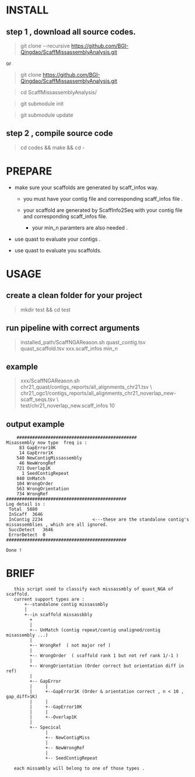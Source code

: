 # INSTALL

## step 1 , download all source codes.

>  git clone --recursive  https://github.com/BGI-Qingdao/ScaffMissassemblyAnalysis.git 

or 

> git clone https://github.com/BGI-Qingdao/ScaffMissassemblyAnalysis.git

> cd ScaffMissassemblyAnalysis/

> git submodule init

> git submodule update

## step 2 , compile source code

>  cd codes && make && cd -

# PREPARE

* make sure your scaffolds are generated by scaff_infos way.

    * you must have your contig file and corresponding scaff_infos file .

    * your scaffold are generated by ScaffInfo2Seq with your contig file and  corresponding scaff_infos file.

        * your min_n paramters are also needed  .

* use quast to evaluate your contigs .

* use quast to evaluate you  scaffolds.


# USAGE 

## create a clean folder for your project

> mkdir test && cd test 

## run pipeline with correct arguments 

> installed_path/ScaffNGAReason.sh quast_contig.tsv quast_scaffold.tsv xxx.scaff_infos min_n

## example 

> xxx/ScaffNGAReason.sh  chr21_quast/contigs_reports/all_alignments_chr21.tsv \\\
>  chr21_ogc1/contigs_reports/all_alignments_chr21_noverlap_new-scaff_seqs.tsv \\\
>  test/chr21_noverlap_new.scaff_infos 10

## output example 

```
    ##############################################
Misassembly now type  freq is :
     83 GapError10K
     14 GapError1K
    540 NewContigMissassembly
     46 NewWrongRef
    721 Overlap1K
      1 SeedContigRepeat
    840 UnMatch
    104 WrongOrder
    563 WrongOrientation
    734 WrongRef
##############################################
Log detail is :
 Total  5880
 InScaff  3646
 InContig 2234                   <---these are the standalone contig's missassemblies , which are all ignored. 
 SuccDetect   3646
 ErrorDetect  0
##############################################

Done !

```

# BRIEF 

       this script used to classify each missassmbly of quast_NGA of scaffold.
       current support types are :
           +--standalone contig missassmbly
           |
           +--in scaffold missassbbly
             +
             |
             +-- UnMatch (contig repeat/contig unaligned/contig misassembly ...)
             |
             +-- WrongRef  ( not major ref )
             |
             +-- WrongOrder  ( scaffold rank 1 but not ref rank 1/-1 )
             |
             +-- WrongOrientation (Order correct but orientation diff in ref)
             |
             +-- GapError
             |     |
             |     +--GapError1K (Order & orientation correct , n < 10 , gap_diff>1K)
             |     |
             |     +--GapError10K
             |     |
             |     +--Overlap1K
             |
             +-- Specical
                   |
                   +-- NewContigMiss
                   |
                   +-- NewWrongRef
                   |
                   +-- SeedContigRepeat

       each missambly will belong to one of those types .
